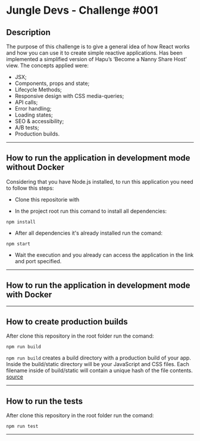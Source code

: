 # Jungle Devs - Challenge #001

## Description

The purpose of this challenge is to give a general idea of how React works and how you can use it to create simple reactive applications. Has been implemented a simplified version of Hapu’s ‘Become a Nanny Share Host’ view. The concepts applied were:

- JSX;
- Components, props and state;
- Lifecycle Methods;
- Responsive design with CSS media-queries;
- API calls;
- Error handling;
- Loading states;
- SEO & accessibility;
- A/B tests;
- Production builds.

___

## How to run the application in development mode without Docker

Considering that you have Node.js installed, to run this application you need to follow this steps:

- Clone this repositorie with 

- In the project root run this comand to install all dependencies:
```shell
npm install
```

- After all dependencies it's already installed run the comand:

```shell
npm start
```

- Wait the execution and you already can access the application in the link and port specified.
___

## How to run the application in development mode with Docker

___

## How to create production builds

After clone this repository in the root folder run the comand:

```shell
npm run build
```

```npm run build``` creates a build directory with a production build of your app. Inside the build/static directory will be your JavaScript and CSS files. Each filename inside of build/static will contain a unique hash of the file contents. [source](https://create-react-app.dev/docs/production-build/)

___

## How to run the tests

After clone this repository in the root folder run the comand:

```shell
npm run test
```

___